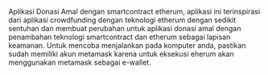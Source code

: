 Aplikasi Donasi Amal dengan smartcontract etherum, aplikasi ini terinspirasi dari aplikasi crowdfunding dengan teknologi etherum dengan sedikit sentuhan dan membuat perubahan untuk aplikasi donasi amal
dengan penambahan teknologi smartcontract dan etherum sebagai lapisan keamanan.
Untuk mencoba menjalankan pada komputer anda, pastikan sudah memiliki akun metamask karena untuk eksekusi eherum akan menggunakan metamask sebagai e-wallet.
